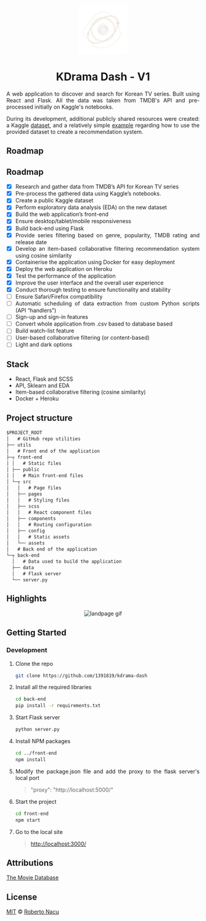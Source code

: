<div align="center">
  <img src="utils/logo-light-nobg.png" alt="logo" width="128"/>
  <h1>KDrama Dash - V1</h1>

</div>

<div align="justify">

A web application to discover and search for Korean TV series. Built using React and Flask. All the data was taken from TMDB's API and pre-processed initially on Kaggle's notebooks. 

During its development, additional publicly shared resources were created: a Kaggle [dataset](https://www.kaggle.com/datasets/robertonacu/tmdb-kdramas-2022), and a relatively simple [example](https://www.kaggle.com/code/robertonacu/kdrama-recommender) regarding how to use the provided dataset to create a recommendation system.

## Roadmap

## Roadmap

- [x]  Research and gather data from TMDB’s API for Korean TV series
- [x]  Pre-process the gathered data using Kaggle’s notebooks.
- [x]  Create a public Kaggle dataset
- [x]  Perform exploratory data analysis (EDA) on the new dataset
- [x]  Build the web application’s front-end
- [x]  Ensure desktop/tablet/mobile responsiveness
- [x]  Build back-end using Flask
- [x]  Provide series filtering based on genre, popularity, TMDB rating and release date
- [x]  Develop an item-based collaborative filtering recommendation system using cosine similarity
- [x]  Containerise the application using Docker for easy deployment
- [x]  Deploy the web application on Heroku
- [x]  Test the performance of the application
- [x]  Improve the user interface and the overall user experience
- [x]  Conduct thorough testing to ensure functionality and stability
- [ ]  Ensure Safari/Firefox compatibility
- [ ]  Automatic scheduling of data extraction from custom Python scripts (API “handlers”)
- [ ]  Sign-up and sign-in features
- [ ]  Convert whole application from .csv based to database based
- [ ]  Build watch-list feature
- [ ]  User-based collaborative filtering (or content-based)
- [ ]  Light and dark options

## Stack

- React, Flask and SCSS
- API, Sklearn and EDA
- Item-based collaborative filtering (cosine similarity)
- Docker + Heroku

## Project structure

```
$PROJECT_ROOT
│   # GitHub repo utilities
├── utils
│   # Front end of the application
├─┬ front-end
│ │   # Static files
│ ├── public
│ │   # Main front-end files
│ └─┬ src
│   │   # Page files
│   ├── pages
│   │   # Styling files
│   ├── scss
│   │   # React component files
│   ├── components
│   │   # Routing configuration
│   ├── config
│   │   # Static assets
│   └── assets
│   # Back end of the application
└─┬ back-end
  │   # Data used to build the application
  ├── data
  │   # Flask server
  └── server.py
```
  
## Highlights

<div align="center">
  <img src="utils/landpage.gif" alt="landpage gif"/>
</div>

## Getting Started

### Development

1. Clone the repo
   ```sh
   git clone https://github.com/1391819/kdrama-dash
   ```
2. Install all the required libraries
   ```sh
   cd back-end
   pip install -r requirements.txt
   ```
3. Start Flask server
   ```sh
   python server.py
   ```
4. Install NPM packages
   ```sh
   cd ../front-end
   npm install
   ```
5. Modify the package.json file and add the proxy to the flask server's local port
   > "proxy": "http://localhost:5000/"
6. Start the project
   ```sh
   cd front-end
   npm start
   ```
7. Go to the local site 
   > [http://localhost:3000/](http://localhost:3000/)

## Attributions

<a href="https://www.themoviedb.org/" title="TMDB">The Movie Database</a>

## License

[MIT](https://github.com/1391819/kdrama-dash/blob/main/License.txt) © [Roberto Nacu](https://github.com/1391819)

</div>
